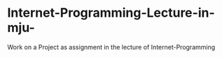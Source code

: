 ﻿# Internet-Programming-Lecture-in-mju-
Work on a Project as assignment in the lecture of Internet-Programming
